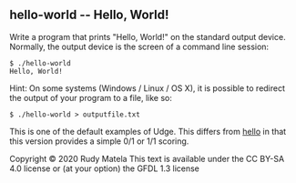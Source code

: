 hello-world -- Hello, World!
----------------------------

Write a program that prints "Hello, World!" on the standard output device.
Normally, the output device is the screen of a command line session:

	$ ./hello-world
	Hello, World!

Hint: On some systems (Windows / Linux / OS X), it is possible to redirect the
output of your program to a file, like so:

	$ ./hello-world > outputfile.txt

This is one of the default examples of Udge.  This differs from [hello](/hello)
in that this version provides a simple 0/1 or 1/1 scoring.


Copyright © 2020 Rudy Matela
This text is available under the CC BY-SA 4.0 license
or (at your option) the GFDL 1.3 license
